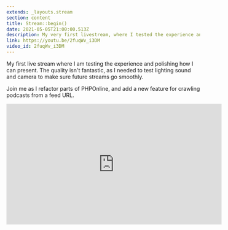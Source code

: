 ```yaml
---
extends: _layouts.stream
section: content
title: Stream::begin()
date: 2021-05-05T21:00:00.513Z
description: My very first livestream, where I tested the experience and polished how I can present. I also refactored parts of the PHPOnline platform.
link: https://youtu.be/2fuqWv_i3DM
video_id: 2fuqWv_i3DM
---
```

My first live stream where I am testing the experience and polishing how I can present. The quality isn't fantastic, as I needed to test lighting sound and camera to make sure future streams go smoothly.


Join me as I refactor parts of PHPOnline, and add a new feature for crawling podcasts from a feed URL.

<div class="aspect-w-16 aspect-h-9">
    <iframe width="560" height="315" src="https://www.youtube-nocookie.com/embed/2fuqWv_i3DM" title="YouTube video player" frameborder="0" allow="accelerometer; autoplay; clipboard-write; encrypted-media; gyroscope; picture-in-picture" allowfullscreen></iframe>
</div>
